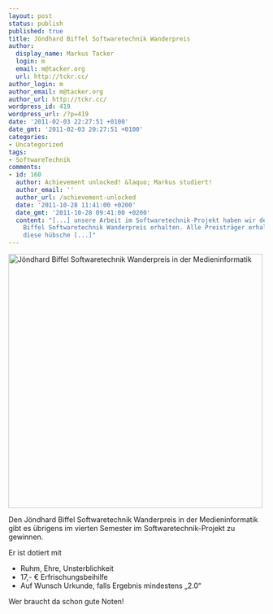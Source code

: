 ```yaml
---
layout: post
status: publish
published: true
title: Jöndhard Biffel Softwaretechnik Wanderpreis
author:
  display_name: Markus Tacker
  login: m
  email: m@tacker.org
  url: http://tckr.cc/
author_login: m
author_email: m@tacker.org
author_url: http://tckr.cc/
wordpress_id: 419
wordpress_url: /?p=419
date: '2011-02-03 22:27:51 +0100'
date_gmt: '2011-02-03 20:27:51 +0100'
categories:
- Uncategorized
tags:
- SoftwareTechnik
comments:
- id: 160
  author: Achievement unlocked! &laquo; Markus studiert!
  author_email: ''
  author_url: /achievement-unlocked
  date: '2011-10-28 11:41:00 +0200'
  date_gmt: '2011-10-28 09:41:00 +0200'
  content: "[...] unsere Arbeit im Softwaretechnik-Projekt haben wir den Jöndhard
    Biffel Softwaretechnik Wanderpreis erhalten. Alle Preisträger erhalten auch eine
    diese hübsche [...]"
---
```

<p><a href="http://www.flickr.com/photos/tacker/5414196356/"><img src="http://farm6.static.flickr.com/5018/5414196356_930b8ff942_b.jpg" width="500" alt="Jöndhard Biffel Softwaretechnik Wanderpreis in der Medieninformatik" /></a></p>
<p>Den Jöndhard Biffel Softwaretechnik Wanderpreis in der Medieninformatik gibt es übrigens im vierten Semester im Softwaretechnik-Projekt zu gewinnen.</p>
<p>Er ist dotiert mit</p>
<ul>
<li>Ruhm, Ehre, Unsterblichkeit</li>
<li>17,- € Erfrischungsbeihilfe</li>
<li>Auf Wunsch Urkunde, falls Ergebnis mindestens „2.0“</li>
</ul>
<p>Wer braucht da schon gute Noten!</p>
